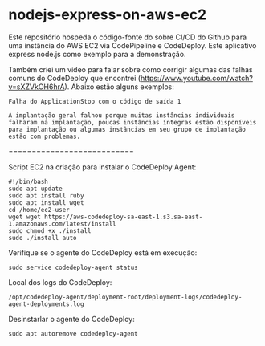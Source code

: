 # nodejs-express-on-aws-ec2

Este repositório hospeda o código-fonte do sobre CI/CD do Github para uma instância do AWS EC2 via CodePipeline e CodeDeploy. Este aplicativo express node.js como exemplo para a demonstração.

Também criei um vídeo para falar sobre como corrigir algumas das falhas comuns do CodeDeploy que encontrei (https://www.youtube.com/watch?v=sXZVkOH6hrA). Abaixo estão alguns exemplos:

```
Falha do ApplicationStop com o código de saída 1
```

```
A implantação geral falhou porque muitas instâncias individuais falharam na implantação, poucas instâncias íntegras estão disponíveis para implantação ou algumas instâncias em seu grupo de implantação estão com problemas.
```

===========================

Script EC2 na criação para instalar o CodeDeploy Agent:

```
#!/bin/bash
sudo apt update
sudo apt install ruby
sudo apt install wget
cd /home/ec2-user
wget wget https://aws-codedeploy-sa-east-1.s3.sa-east-1.amazonaws.com/latest/install
sudo chmod +x ./install
sudo ./install auto
```

Verifique se o agente do CodeDeploy está em execução:
```
sudo service codedeploy-agent status
```

Local dos logs do CodeDeploy:
```
/opt/codedeploy-agent/deployment-root/deployment-logs/codedeploy-agent-deployments.log
```

Desinstarlar o agente do CodeDeploy:
```
sudo apt autoremove codedeploy-agent
```